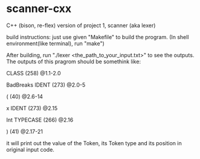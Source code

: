 # scanner-cxx
C++ (bison, re-flex) version of project 1, scanner (aka lexer)

build instructions:
    just use given "Makefile" to build the program. (In shell environment(like terminal), run "make")

After building, run "./lexer <the_path_to_your_input.txt>" to see the outputs. 
The outputs of this pragrom should be somethink like:

CLASS	(258)	@1.1-2.0

BadBreaks           IDENT	(273)	@2.0-5

(	(40)	@2.6-14

x           IDENT	(273)	@2.15

 Int           TYPECASE	(266)	@2.16
 
)	(41)	@2.17-21

it will print out the value of the Token, its Token type and its position in original input code.
